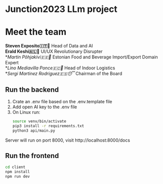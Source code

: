 # Junction2023 LLm project

# Meet the team

**Steven Exposito🇮🇹🤌** Head of Data and AI  
**Erald Keshi🇦🇱🦅** UI/UX Revolutionary Disrupter  
**Martin Põhjakivi🇪🇪🍄* Estonian Food and Beverage Import/Export Domain Expert  
**Lino Mediavilla Ponce🇪🇨🍌* Head of Indoor Logistics    
**Sergi Martinez Rodriguez🇪🇸😴* Chairman of the Board

## Run the backend

1. Crate an .env file based on the .env.template file
2. Add open AI key to the .env file
3. On Linux run:
    ```bash
    source venv/bin/activate
    pip3 install -r requirements.txt
    python3 api/main.py
    ```

Server will run on port 8000, visit http://localhost:8000/docs

## Run the frontend

 ```bash
 cd client
 npm install
 npm run dev
 ```
